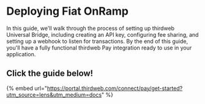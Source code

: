 # Deploying Fiat OnRamp

In this guide, we'll walk through the process of setting up thirdweb Universal Bridge, including creating an API key, configuring fee sharing, and setting up a webhook to listen for transactions. By the end of this guide, you'll have a fully functional thirdweb Pay integration ready to use in your application.

## Click the guide below!

{% embed url="https://portal.thirdweb.com/connect/pay/get-started?utm_source=lens&utm_medium=docs" %}
